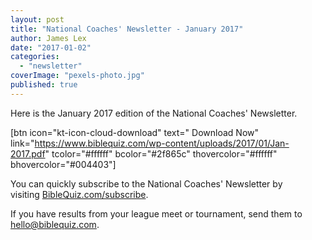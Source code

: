 ```yaml
---
layout: post
title: "National Coaches' Newsletter - January 2017"
author: James Lex
date: "2017-01-02"
categories: 
  - "newsletter"
coverImage: "pexels-photo.jpg"
published: true
---
```


Here is the January 2017 edition of the National Coaches' Newsletter.

\[btn icon="kt-icon-cloud-download" text=" Download Now" link="https://www.biblequiz.com/wp-content/uploads/2017/01/Jan-2017.pdf" tcolor="#ffffff" bcolor="#2f865c" thovercolor="#ffffff" bhovercolor="#004403"\]

You can quickly subscribe to the National Coaches' Newsletter by visiting [BibleQuiz.com/subscribe](https://www.biblequiz.com/subscribe/).

If you have results from your league meet or tournament, send them to [hello@biblequiz.com](mailto:hello@biblequiz.com).

